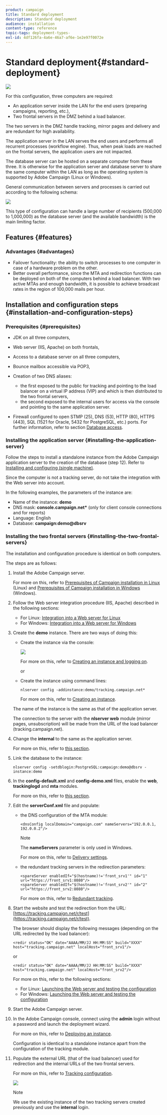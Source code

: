 ```yaml
---
product: campaign
title: Standard deployment
description: Standard deployment
audience: installation
content-type: reference
topic-tags: deployment-types-
exl-id: 4df126fa-4a6e-46a7-af6e-1e2e97f0072e
---
```

# Standard deployment{#standard-deployment}

![](../../assets/v7-only.svg)

For this configuration, three computers are required:

* An application server inside the LAN for the end users (preparing campaigns, reporting, etc.),
* Two frontal servers in the DMZ behind a load balancer.

The two servers in the DMZ handle tracking, mirror pages and delivery and are redundant for high availability.

The application server in the LAN serves the end users and performs all recurrent processes (workflow engine). Thus, when peak loads are reached on the frontal servers, the application users are not impacted.

The database server can be hosted on a separate computer from these three. It is otherwise for the application server and database server to share the same computer within the LAN as long as the operating system is supported by Adobe Campaign (Linux or Windows).

General communication between servers and processes is carried out according to the following schema:

![](assets/s_001_ncs_install_standardconfig.png)

This type of configuration can handle a large number of recipients (500,000 to 1,000,000) as the database server (and the available bandwidth) is the main limiting factor.

## Features {#features}

### Advantages {#advantages}

* Failover functionality: the ability to switch processes to one computer in case of a hardware problem on the other.
* Better overall performance, since the MTA and redirection functions can be deployed on both of the computers behind a load balancer. With two active MTAs and enough bandwidth, it is possible to achieve broadcast rates in the region of 100,000 mails per hour.

## Installation and configuration steps {#installation-and-configuration-steps}

### Prerequisites {#prerequisites}

* JDK on all three computers,
* Web server (IIS, Apache) on both frontals,
* Access to a database server on all three computers,
* Bounce mailbox accessible via POP3,
* Creation of two DNS aliases:

    * the first exposed to the public for tracking and pointing to the load balancer on a virtual IP address (VIP) and which is then distributed to the two frontal servers,
    * the second exposed to the internal users for access via the console and pointing to the same application server.

* Firewall configured to open STMP (25), DNS (53), HTTP (80), HTTPS (443), SQL (1521 for Oracle, 5432 for PostgreSQL, etc.) ports. For further information, refer to section [Database access](../../installation/using/network-configuration.md#database-access).

### Installing the application server {#installing-the-application-server}

Follow the steps to install a standalone instance from the Adobe Campaign application server to the creation of the database (step 12). Refer to [Installing and configuring (single machine)](../../installation/using/standalone-deployment.md#installing-and-configuring--single-machine-).

Since the computer is not a tracking server, do not take the integration with the Web server into account.

In the following examples, the parameters of the instance are:

* Name of the instance: **demo**
* DNS mask: **console.campaign.net&#42;** (only for client console connections and for reports)
* Language: English
* Database: **campaign:demo@dbsrv**

### Installing the two frontal servers {#installing-the-two-frontal-servers}

The installation and configuration procedure is identical on both computers.

The steps are as follows:

1. Install the Adobe Campaign server.

   For more on this, refer to [Prerequisites of Campaign installation in Linux](../../installation/using/prerequisites-of-campaign-installation-in-linux.md) (Linux) and [Prerequisites of Campaign installation in Windows](../../installation/using/prerequisites-of-campaign-installation-in-windows.md) (Windows).

1. Follow the Web server integration procedure (IIS, Apache) described in the following sections:

    * For Linux: [Integration into a Web server for Linux](../../installation/using/integration-into-a-web-server-for-linux.md)
    * For Windows: [Integration into a Web server for Windows](../../installation/using/integration-into-a-web-server-for-windows.md)

1. Create the **demo** instance. There are two ways of doing this:

    * Create the instance via the console: 
    
      ![](assets/install_create_new_connexion.png)

      For more on this, refer to [Creating an instance and logging on](../../installation/using/creating-an-instance-and-logging-on.md).

      or
    
    * Create the instance using command lines:

      ```    
      nlserver config -addinstance:demo/tracking.campaign.net*
      ```    
    
      For more on this, refer to [Creating an instance](../../installation/using/command-lines.md#creating-an-instance).

   The name of the instance is the same as that of the application server.

   The connection to the server with the **nlserver web** module (mirror pages, unsubscription) will be made from the URL of the load balancer (tracking.campaign.net).

1. Change the **internal** to the same as the application server.

   For more on this, refer to [this section](../../installation/using/configuring-campaign-server.md#internal-identifier).

1. Link the database to the instance:

   ```
   nlserver config -setdblogin:PostgreSQL:campaign:demo@dbsrv -instance:demo
   ```

1. In the **config-default.xml** and **config-demo.xml** files, enable the **web**, **trackinglogd** and **mta** modules.

   For more on this, refer to [this section](../../installation/using/configuring-campaign-server.md#enabling-processes).

1. Edit the **serverConf.xml** file and populate:

    * the DNS configuration of the MTA module:

      ```    
      <dnsConfig localDomain="campaign.com" nameServers="192.0.0.1, 192.0.0.2"/>
      ```

      >[!NOTE]
      >
      >The **nameServers** parameter is only used in Windows.

      For more on this, refer to [Delivery settings](configure-delivery-settings.md).
    
    * the redundant tracking servers in the redirection parameters:

      ```    
      <spareServer enabledIf="$(hostname)!='front_srv1'" id="1" url="https://front_srv1:8080"/>
      <spareServer enabledIf="$(hostname)!='front_srv2'" id="2" url="https://front_srv2:8080"/>
      ```    
    
      For more on this, refer to [Redundant tracking](configuring-campaign-server.md#redundant-tracking).

1. Start the website and test the redirection from the URL: [https://tracking.campaign.net/r/test](https://tracking.campaign.net/r/test).

   The browser should display the following messages (depending on the URL redirected by the load balancer):

   ```
   <redir status="OK" date="AAAA/MM/JJ HH:MM:SS" build="XXXX" host="tracking.campaign.net" localHost="front_srv1"/>
   ```

   or

   ```
   <redir status="OK" date="AAAA/MM/JJ HH:MM:SS" build="XXXX" host="tracking.campaign.net" localHost="front_srv2"/>
   ```

   For more on this, refer to the following sections:

    * For Linux: [Launching the Web server and testing the configuration](../../installation/using/integration-into-a-web-server-for-linux.md#launching-the-web-server-and-testing-the-configuration)
    * For Windows: [Launching the Web server and testing the configuration](../../installation/using/integration-into-a-web-server-for-windows.md#launching-the-web-server-and-testing-the-configuration)

1. Start the Adobe Campaign server.
1. In the Adobe Campaign console, connect using the **admin** login without a password and launch the deployment wizard.

   For more on this, refer to [Deploying an instance](../../installation/using/deploying-an-instance.md).

   Configuration is identical to a standalone instance apart from the configuration of the tracking module.

1. Populate the external URL (that of the load balancer) used for redirection and the internal URLs of the two frontal servers.

   For more on this, refer to [Tracking configuration](../../installation/using/deploying-an-instance.md#tracking-configuration).

   ![](assets/d_ncs_install_tracking2.png)

   >[!NOTE]
   >
   >We use the existing instance of the two tracking servers created previously and use the **internal** login.
